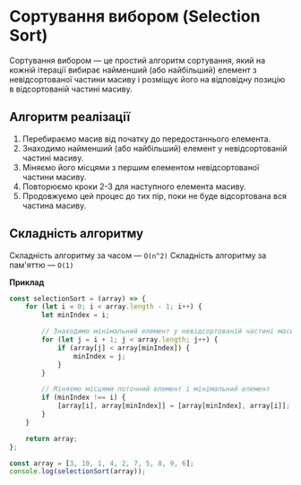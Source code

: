 # Сортування вибором (Selection Sort)

Сортування вибором — це простий алгоритм сортування, який на кожній ітерації вибирає найменший (або найбільший) елемент з невідсортованої частини масиву і розміщує його на відповідну позицію в відсортованій частині масиву.

## Алгоритм реалізації

1. Перебираємо масив від початку до передостаннього елемента.
2. Знаходимо найменший (або найбільший) елемент у невідсортованій частині масиву.
3. Міняємо його місцями з першим елементом невідсортованої частини масиву.
4. Повторюємо кроки 2-3 для наступного елемента масиву.
5. Продовжуємо цей процес до тих пір, поки не буде відсортована вся частина масиву.

## Складність алгоритму

Складність алгоритму за часом — `O(n^2)`
Складність алгоритму за пам'яттю — `O(1)`

**Приклад**

```js
const selectionSort = (array) => {
    for (let i = 0; i < array.length - 1; i++) {
        let minIndex = i;

        // Знаходимо мінімальний елемент у невідсортованій частині масиву
        for (let j = i + 1; j < array.length; j++) {
            if (array[j] < array[minIndex]) {
                minIndex = j;
            }
        }

        // Міняємо місцями поточний елемент і мінімальний елемент
        if (minIndex !== i) {
            [array[i], array[minIndex]] = [array[minIndex], array[i]];
        }
    }

    return array;
};

const array = [3, 10, 1, 4, 2, 7, 5, 8, 9, 6];
console.log(selectionSort(array));
```
